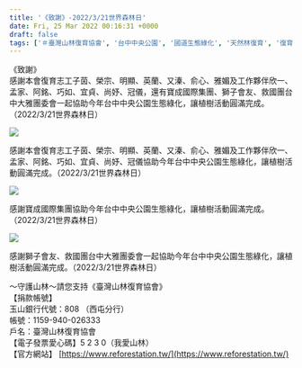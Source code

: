 ```yaml
---
title: '《致謝》-2022/3/21世界森林日'
date: Fri, 25 Mar 2022 00:16:31 +0000
draft: false
tags: ['＃臺灣山林復育協會', '台中中央公園', '國道生態綠化', '天然林復育', '復育短文分享', '志工', '活動訊息及短文', '致謝']
---
```


《致謝》  
感謝本會復育志工子茵、榮宗、明顯、英蘭、又溱、俞心、雅媚及工作夥伴欣一、孟家、阿銘、巧如、宜貞、尚妤、冠儀，還有寶成國際集團、獅子會友、救國團台中大雅團委會一起協助今年台中中央公園生態綠化，讓植樹活動圓滿完成。（2022/3/21世界森林日）

![](https://www.reforestation.tw/wp-content/uploads/2022/03/276015578_5347947495224847_4721002218027644908_n.jpg)

感謝本會復育志工子茵、榮宗、明顯、英蘭、又溱、俞心、雅媚及工作夥伴欣一、孟家、阿銘、巧如、宜貞、尚妤、冠儀協助今年台中中央公園生態綠化，讓植樹活動圓滿完成。（2022/3/21世界森林日）

![](https://www.reforestation.tw/wp-content/uploads/2022/03/276162412_5347947601891503_3499027488401366766_n.jpg)

感謝寶成國際集團協助今年台中中央公園生態綠化，讓植樹活動圓滿完成。（2022/3/21世界森林日）

![](https://www.reforestation.tw/wp-content/uploads/2022/03/276126034_5347947641891499_8977273303030698229_n.jpg)

感謝獅子會友、救國團台中大雅團委會一起協助今年台中中央公園生態綠化，讓植樹活動圓滿完成。（2022/3/21世界森林日）

～守護山林～請您支持《臺灣山林復育協會》  
【捐款帳號】  
玉山銀行代號：808 （西屯分行）  
帳號：1159-940-026333  
戶名：臺灣山林復育協會  
【電子發票愛心碼】5 2 3 0（我愛山林）  
【官方網站】 [https://www.reforestation.tw/](https://www.reforestation.tw/)